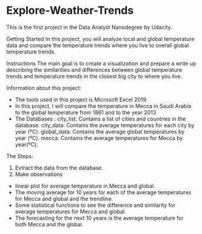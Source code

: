 # Explore-Weather-Trends
This is the first project in the Data Analyst Nanodegree by Udacity.

Getting Started
In this project, you will analyze local and global temperature data and compare the temperature trends where you live to overall global temperature trends.

Instructions
The main goal is to create a visualization and prepare a write up describing the similarities and differences between global temperature trends and temperature trends in the closest big city to where you live.

Information about this project:
- The tools used in this project is Microsoft Excel 2019.
- In this project, I will compare the temperature in Mecca in Saudi Arabia to the global temperature from 1861 and to the year 2013
- The Databases :
city_list: Contains a list of cities and countries in the database. 
city_data: Contains the average temperatures for each city by year (ºC).
global_data: Contains the average global temperatures by year (ºC).
mecca: Contains the average temperatures for Mecca by year(ºC).

The Steps:
1. Extract the data from the database.
2. Make observations
- linear plot for average temperature in Mecca and global.
- The moving average for 10 years for each of the average temperatures for Mecca and global and the trendline.
- Some statistical functions to see the difference and similarity for average temperatures for Mecca and global.
- The forecasting for the next 10 years is the average temperature for both Mecca and the global.
